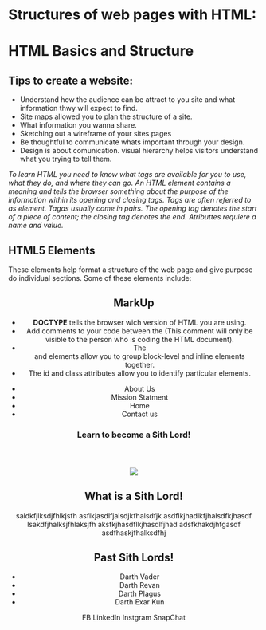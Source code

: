 # Structures of web pages with HTML:

# HTML Basics and Structure

## Tips to create a website:

- Understand how the audience can be attract to you site and what information thwy will expect to find.
- Site maps allowed you to plan the structure of a site.
- What information you wanna share.
- Sketching out a wireframe of your sites pages
- Be thoughtful to communicate whats important through your design.
- Design is about comunication. visual hierarchy helps visitors understand what you trying to tell them.

*To learn HTML you need to know what tags are available for you to use, what they do, and where they can go.
An HTML element contains a meaning and tells the browser something about the purpose of the information within its opening and closing tags.
Tags are often referred to as element. Tagas usually come in pairs. The opening tag denotes the start of a piece of content; the closing tag denotes the end.
Atributtes requiere a name and value.*

## HTML5 Elements

These elements help format a structure of the web page and give purpose do individual sections. Some of these elements include:

<header>
<footer>
<nav>
<article>

## MarkUp

- **DOCTYPE** tells the browser wich version of HTML you are using.
- Add comments to your code between the <!-- and --> (This comment will only be visible to the person who is coding the HTML document).
- The <div> and <span> elements allow you to group block-level and inline elements together.
- The id and class attributes allow you to identify particular elements.


<!DOCTYPE html>
<head>
    <title>How to Becdome a Sith Loard!</title>
</head>
<body>
    <header>
        <nav>
            <ul>
                <li>About Us</li>
                <li>Mission Statment</li>
                <li>Home</li>
                <li>Contact us</li>
            </ul>
        </nav>
        <h1>Learn to become a Sith Lord!</h1>
    </header>
    <main>
        <img src="https://p0.pikrepo.com/preview/876/552/star-wars-darth-vader-digital-wallpaper-thumbnail.jpg">    
        <section>
            <h2>What is a Sith Lord!</h2>
            <p>
                saldkfjlksdjfhlkjsfh
                asflkjasdlfjalsdjkfhalsdfjk
                asdflkjhadlkfjhalsdfkjhasdf
                lsakdfjhalksjfhlaksjfh
                aksfkjhasdflkjhasdlfjhad
                adsfkhakdjhfgasdf
                asdfhaskjfhalksdfhj
            </p>
        </section> 
        <section>
            <h2>Past Sith Lords!</h2>
            <ul>
                <li>Darth Vader</li>
                <li>Darth Revan</li>
                <li>Darth Plagus</li>
                <li>Darth Exar Kun</li>
            </ul>
        </section>
    </main>
    <footer>
        FB LinkedIn Instgram SnapChat
    </footer>
</body>